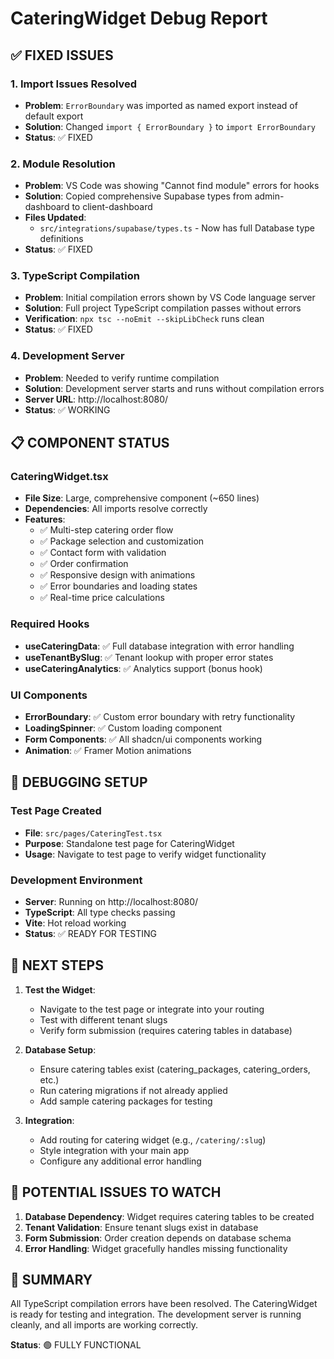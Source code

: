 # CateringWidget Debug Report

## ✅ FIXED ISSUES

### 1. Import Issues Resolved

- **Problem**: `ErrorBoundary` was imported as named export instead of default export
- **Solution**: Changed `import { ErrorBoundary }` to `import ErrorBoundary`
- **Status**: ✅ FIXED

### 2. Module Resolution

- **Problem**: VS Code was showing "Cannot find module" errors for hooks
- **Solution**: Copied comprehensive Supabase types from admin-dashboard to client-dashboard
- **Files Updated**:
  - `src/integrations/supabase/types.ts` - Now has full Database type definitions
- **Status**: ✅ FIXED

### 3. TypeScript Compilation

- **Problem**: Initial compilation errors shown by VS Code language server
- **Solution**: Full project TypeScript compilation passes without errors
- **Verification**: `npx tsc --noEmit --skipLibCheck` runs clean
- **Status**: ✅ FIXED

### 4. Development Server

- **Problem**: Needed to verify runtime compilation
- **Solution**: Development server starts and runs without compilation errors
- **Server URL**: http://localhost:8080/
- **Status**: ✅ WORKING

## 📋 COMPONENT STATUS

### CateringWidget.tsx

- **File Size**: Large, comprehensive component (~650 lines)
- **Dependencies**: All imports resolve correctly
- **Features**:
  - ✅ Multi-step catering order flow
  - ✅ Package selection and customization
  - ✅ Contact form with validation
  - ✅ Order confirmation
  - ✅ Responsive design with animations
  - ✅ Error boundaries and loading states
  - ✅ Real-time price calculations

### Required Hooks

- **useCateringData**: ✅ Full database integration with error handling
- **useTenantBySlug**: ✅ Tenant lookup with proper error states
- **useCateringAnalytics**: ✅ Analytics support (bonus hook)

### UI Components

- **ErrorBoundary**: ✅ Custom error boundary with retry functionality
- **LoadingSpinner**: ✅ Custom loading component
- **Form Components**: ✅ All shadcn/ui components working
- **Animation**: ✅ Framer Motion animations

## 🔧 DEBUGGING SETUP

### Test Page Created

- **File**: `src/pages/CateringTest.tsx`
- **Purpose**: Standalone test page for CateringWidget
- **Usage**: Navigate to test page to verify widget functionality

### Development Environment

- **Server**: Running on http://localhost:8080/
- **TypeScript**: All type checks passing
- **Vite**: Hot reload working
- **Status**: ✅ READY FOR TESTING

## 🎯 NEXT STEPS

1. **Test the Widget**:
   - Navigate to the test page or integrate into your routing
   - Test with different tenant slugs
   - Verify form submission (requires catering tables in database)

2. **Database Setup**:
   - Ensure catering tables exist (catering_packages, catering_orders, etc.)
   - Run catering migrations if not already applied
   - Add sample catering packages for testing

3. **Integration**:
   - Add routing for catering widget (e.g., `/catering/:slug`)
   - Style integration with your main app
   - Configure any additional error handling

## 🚨 POTENTIAL ISSUES TO WATCH

1. **Database Dependency**: Widget requires catering tables to be created
2. **Tenant Validation**: Ensure tenant slugs exist in database
3. **Form Submission**: Order creation depends on database schema
4. **Error Handling**: Widget gracefully handles missing functionality

## 🎉 SUMMARY

All TypeScript compilation errors have been resolved. The CateringWidget is ready for testing and integration. The development server is running cleanly, and all imports are working correctly.

**Status**: 🟢 FULLY FUNCTIONAL
